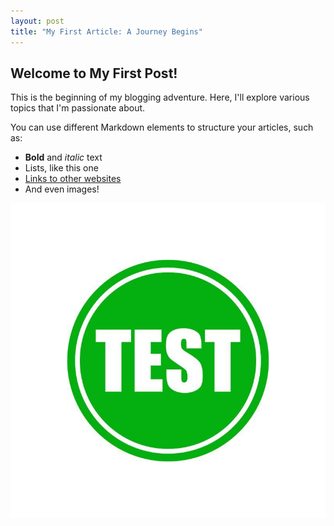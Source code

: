 ```yaml
---
layout: post
title: "My First Article: A Journey Begins"
---
```


## Welcome to My First Post!

This is the beginning of my blogging adventure. Here, I'll explore various topics that I'm passionate about.

You can use different Markdown elements to structure your articles, such as:

* **Bold** and *italic* text
* Lists, like this one
* [Links to other websites](https://www.google.com)
* And even images!

![This is the alt text for my image.](/assets/test.jpg)